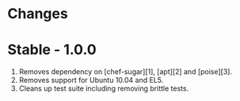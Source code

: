 Changes
=======

# Stable - 1.0.0
1. Removes dependency on [chef-sugar][1], [apt][2] and [poise][3].
2. Removes support for Ubuntu 10.04 and EL5.
3. Cleans up test suite including removing brittle tests.
